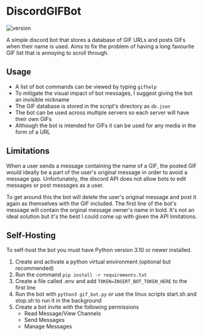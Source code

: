 # DiscordGIFBot
![version](https://img.shields.io/github/v/tag/JManch/DiscordGIFBot?label=version)

A simple discord bot that stores a database of GIF URLs and posts GIFs when their name is used. Aims to fix the problem of having a long favourite GIF list that is annoying to scroll through.

## Usage

- A list of bot commands can be viewed by typing `gifhelp`
- To mitigate the visual impact of bot messages, I suggest giving the bot an invisible nickname
- The GIF database is stored in the script's directory as `db.json`
- The bot can be used across multiple servers so each server will have their own GIFs
- Although the bot is intended for GIFs it can be used for any media in the form of a URL

## Limitations

When a user sends a message containing the name of a GIF, the posted GIF would ideally be a part of the user's original message in order to avoid a message gap. Unfortunately, the discord API does not allow bots to edit messages or post messages as a user.

To get around this the bot will delete the user's original message and post it again as themselves with the GIF included. The first line of the bot's message will contain the orginal message owner's name in bold. It's not an ideal solution but it's the best I could come up with given the API limitations.

## Self-Hosting

To self-host the bot you must have Python version 3.10 or newer installed.
1. Create and activate a python virtual environment (optional but recommended)
2. Run the command `pip install -r requirements.txt`
3. Create a file called .env and add `TOKEN=INSERT_BOT_TOKEN_HERE` to the first line
4. Run the bot with `python3 gif_bot.py` or use the linux scripts start.sh and stop.sh to run it in the background
5. Create a bot invite with the following permissions
    - Read Message/View Channels
    - Send Messages
    - Manage Messages
